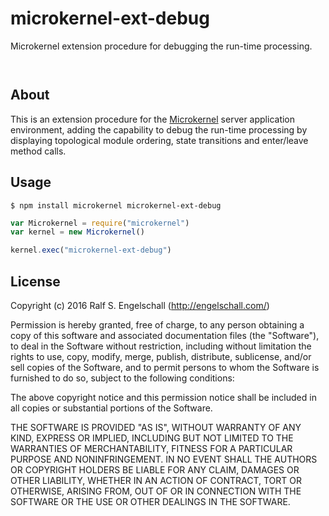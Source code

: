 
microkernel-ext-debug
=====================

Microkernel extension procedure for debugging the run-time processing.

<p/>
<img src="https://nodei.co/npm/microkernel-ext-debug.png?downloads=true&stars=true" alt=""/>

<p/>
<img src="https://david-dm.org/rse/microkernel-ext-debug.png" alt=""/>

About
-----

This is an extension procedure for the
[Microkernel](http://github.com/rse/microkernel) server
application environment, adding the capability to debug
the run-time processing by displaying topological module ordering,
state transitions and enter/leave method calls.

Usage
-----

```shell
$ npm install microkernel microkernel-ext-debug
```

```js
var Microkernel = require("microkernel")
var kernel = new Microkernel()

kernel.exec("microkernel-ext-debug")
```

License
-------

Copyright (c) 2016 Ralf S. Engelschall (http://engelschall.com/)

Permission is hereby granted, free of charge, to any person obtaining
a copy of this software and associated documentation files (the
"Software"), to deal in the Software without restriction, including
without limitation the rights to use, copy, modify, merge, publish,
distribute, sublicense, and/or sell copies of the Software, and to
permit persons to whom the Software is furnished to do so, subject to
the following conditions:

The above copyright notice and this permission notice shall be included
in all copies or substantial portions of the Software.

THE SOFTWARE IS PROVIDED "AS IS", WITHOUT WARRANTY OF ANY KIND,
EXPRESS OR IMPLIED, INCLUDING BUT NOT LIMITED TO THE WARRANTIES OF
MERCHANTABILITY, FITNESS FOR A PARTICULAR PURPOSE AND NONINFRINGEMENT.
IN NO EVENT SHALL THE AUTHORS OR COPYRIGHT HOLDERS BE LIABLE FOR ANY
CLAIM, DAMAGES OR OTHER LIABILITY, WHETHER IN AN ACTION OF CONTRACT,
TORT OR OTHERWISE, ARISING FROM, OUT OF OR IN CONNECTION WITH THE
SOFTWARE OR THE USE OR OTHER DEALINGS IN THE SOFTWARE.

